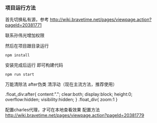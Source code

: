 ### 项目运行方法


首先切换私有源，参考 http://wiki.bravetime.net/pages/viewpage.action?pageId=20381771    

联系孙伟光增加权限

然后在项目跟目录运行 
```shell
npm install
```

安装完成后运行 即可构建代码
```shell
npm run start
```

万能清除法 after伪类 清浮动（现在主流方法，推荐使用）

.float_div:after{
	content:".";
	clear:both;
	display:block;
	height:0;
	overflow:hidden;
	visibility:hidden;
}
.float_div{
	zoom:1
} 


配置charles代理，才可在本地查看效果
配置方法 http://wiki.bravetime.net/pages/viewpage.action?pageId=20381779
